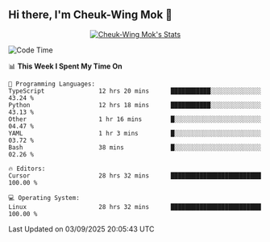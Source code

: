 ## Hi there, I'm Cheuk-Wing Mok 👋

<!--
**mozro0327/mozro0327** is a ✨ _special_ ✨ repository because its `README.md` (this file) appears on your GitHub profile.

Here are some ideas to get you started:

- 🔭 I’m currently working on ...
- 🌱 I’m currently learning ...
- 👯 I’m looking to collaborate on ...
- 🤔 I’m looking for help with ...
- 💬 Ask me about ...
- 📫 How to reach me: ...
- 😄 Pronouns: ...
- ⚡ Fun fact: ...
-->

<p align="center">
  <a href="https://github.com/mozro0327" class="rich-diff-level-one">
    <img src="https://github-readme-stats.vercel.app/api?username=mozro0327&title_color=333&text_color=777" alt="Cheuk-Wing Mok's Stats" >
    <!-- &hide=issues
    <img src="https://github-readme-stats.vercel.app/api?username=mozro0327&hide=issues&title_color=333&text_color=777" alt="Cheuk-Wing Mok's Stats" >
    -->
  </a>
</p>

<!--START_SECTION:waka-->
![Code Time](http://img.shields.io/badge/Code%20Time-3%2C810%20hrs%2046%20mins-blue)

📊 **This Week I Spent My Time On** 

```text
💬 Programming Languages: 
TypeScript               12 hrs 20 mins      ███████████░░░░░░░░░░░░░░   43.24 % 
Python                   12 hrs 18 mins      ███████████░░░░░░░░░░░░░░   43.13 % 
Other                    1 hr 16 mins        █░░░░░░░░░░░░░░░░░░░░░░░░   04.47 % 
YAML                     1 hr 3 mins         █░░░░░░░░░░░░░░░░░░░░░░░░   03.72 % 
Bash                     38 mins             █░░░░░░░░░░░░░░░░░░░░░░░░   02.26 % 

🔥 Editors: 
Cursor                   28 hrs 32 mins      █████████████████████████   100.00 % 

💻 Operating System: 
Linux                    28 hrs 32 mins      █████████████████████████   100.00 % 
```


 Last Updated on 03/09/2025 20:05:43 UTC
<!--END_SECTION:waka-->
